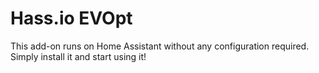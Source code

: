 # Hass.io EVOpt

This add-on runs on Home Assistant without any configuration required. Simply install it and start using it!